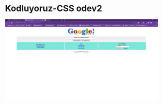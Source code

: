 # Kodluyoruz-CSS odev2
![enter image description here](https://github.com/denizyt/Kodluyoruz-CSS/blob/main/Odev2/img/css-odev.jpg?raw=true)